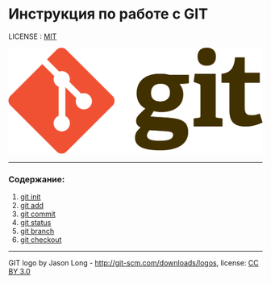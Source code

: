 # Инструкция по работе с GIT

LICENSE : [MIT](./license.md)

![git-logo](./Git-logo.svg.png)

---

### Содержание:
1. [git init](./init.md)
2. [git add](./add.md)
3. [git commit](./commit.md)
4. [git status](./status.md)
5. [git branch](branch.md)
6. [git checkout](./checkout.md)
---

GIT logo by Jason Long - http://git-scm.com/downloads/logos, license: [CC BY 3.0](https://creativecommons.org/licenses/by/3.0/)